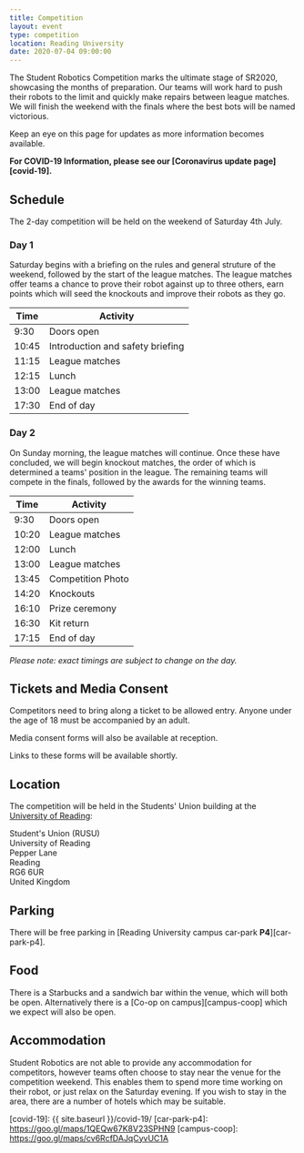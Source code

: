 ```yaml
---
title: Competition
layout: event
type: competition
location: Reading University
date: 2020-07-04 09:00:00
---
```


The Student Robotics Competition marks the ultimate stage of SR2020, showcasing the months of preparation. Our teams will work hard to push their robots to the limit and quickly make repairs between league matches. We will finish the weekend with the finals where the best bots will be named victorious.

Keep an eye on this page for updates as more information becomes available.

**For COVID-19 Information, please see our [Coronavirus update page][covid-19].**

## Schedule

The 2-day competition will be held on the weekend of Saturday 4th July.

### Day 1

Saturday begins with a briefing on the rules and general struture of the
weekend, followed by the start of the league matches. The league matches offer
teams a chance to prove their robot against up to three others, earn points
which will seed the knockouts and improve their robots as they go.

| Time  | Activity                         |
|-------|----------------------------------|
| 9:30  | Doors open                       |
| 10:45 | Introduction and safety briefing |
| 11:15 | League matches                   |
| 12:15 | Lunch                            |
| 13:00 | League matches                   |
| 17:30 | End of day                       |

### Day 2

On Sunday morning, the league matches will continue. Once these have concluded,
we will begin knockout matches, the order of which is determined a teams'
position in the league. The remaining teams will compete in the finals, followed
by the awards for the winning teams.

| Time  | Activity                |
|-------|-------------------------|
| 9:30  | Doors open              |
| 10:20 | League matches          |
| 12:00 | Lunch                   |
| 13:00 | League matches          |
| 13:45 | Competition Photo       |
| 14:20 | Knockouts               |
| 16:10 | Prize ceremony          |
| 16:30 | Kit return              |
| 17:15 | End of day              |

*Please note: exact timings are subject to change on the day.*

## Tickets and Media Consent

Competitors need to bring along a ticket to be allowed entry. Anyone under the age of 18 must be accompanied by an adult.

Media consent forms will also be available at reception.

Links to these forms will be available shortly.

## Location

The competition will be held in the Students' Union building at the [University of Reading][reading-campus-directions]:

Student's Union (RUSU)  
University of Reading  
Pepper Lane  
Reading  
RG6 6UR  
United Kingdom  

## Parking

There will be free parking in [Reading University campus car-park **P4**][car-park-p4].

## Food

There is a Starbucks and a sandwich bar within the venue, which will both be open.
Alternatively there is a [Co-op on campus][campus-coop] which we expect will also be open.

## Accommodation

Student Robotics are not able to provide any accommodation for competitors,
however teams often choose to stay near the venue for the competition weekend.
This enables them to spend more time working on their robot, or just relax on
the Saturday evening. If you wish to stay in the area, there are a number of
hotels which may be suitable.

[reading-campus-directions]: https://www.rusu.co.uk/contact/find-us/
[teams-contact]: mailto:teams@studentrobotics.org
[covid-19]: {{ site.baseurl }}/covid-19/
[car-park-p4]: https://goo.gl/maps/1QEQw67K8V23SPHN9
[campus-coop]: https://goo.gl/maps/cv6RcfDAJqCyvUC1A
